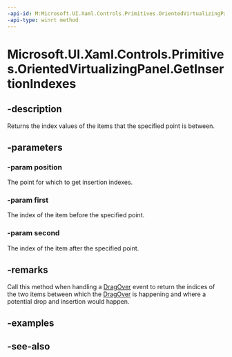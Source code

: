 ```yaml
---
-api-id: M:Microsoft.UI.Xaml.Controls.Primitives.OrientedVirtualizingPanel.GetInsertionIndexes(Windows.Foundation.Point,System.Int32@,System.Int32@)
-api-type: winrt method
---
```


<!-- Method syntax
public void GetInsertionIndexes(Windows.Foundation.Point position, System.Int32 first, System.Int32 second)
-->

# Microsoft.UI.Xaml.Controls.Primitives.OrientedVirtualizingPanel.GetInsertionIndexes

## -description
Returns the index values of the items that the specified point is between.

## -parameters
### -param position
The point for which to get insertion indexes.

### -param first
The index of the item before the specified point.

### -param second
The index of the item after the specified point.

## -remarks

Call this method when handling a [DragOver](../microsoft.ui.xaml/uielement_dragover.md) event to return the indices of the two items between which the [DragOver](../microsoft.ui.xaml/uielement_dragover.md) is happening and where a potential drop and insertion would happen.

## -examples

## -see-also
